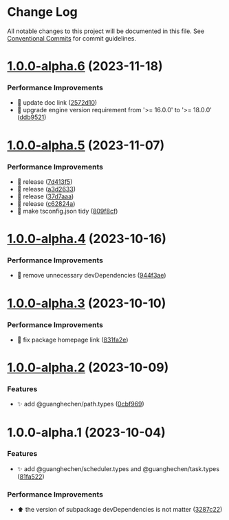 # Change Log

All notable changes to this project will be documented in this file.
See [Conventional Commits](https://conventionalcommits.org) for commit guidelines.

# [1.0.0-alpha.6](https://github.com/guanghechen/sora/compare/@guanghechen/scheduler.types@1.0.0-alpha.5...@guanghechen/scheduler.types@1.0.0-alpha.6) (2023-11-18)


### Performance Improvements

* 🔧 update doc link ([2572d10](https://github.com/guanghechen/sora/commit/2572d10b061d07dff282e6084685db26f48890a0))
* 🔧 upgrade engine version requirement from '>= 16.0.0' to '>= 18.0.0' ([ddb9521](https://github.com/guanghechen/sora/commit/ddb9521b529b2ca838554794339b9e27ac80b8aa))





# [1.0.0-alpha.5](https://github.com/guanghechen/sora/compare/@guanghechen/scheduler.types@1.0.0-alpha.4...@guanghechen/scheduler.types@1.0.0-alpha.5) (2023-11-07)


### Performance Improvements

* :bookmark:  release ([7d413f5](https://github.com/guanghechen/sora/commit/7d413f523ac537b5fc06eee379980ec027ce0ea1))
* :bookmark:  release ([a3d2633](https://github.com/guanghechen/sora/commit/a3d26331c6b9fba2afa1d1904d866699d32337a6))
* :bookmark:  release ([37d7aaa](https://github.com/guanghechen/sora/commit/37d7aaa6820c1e1b12c2409e0d615fe5c2bd33b6))
* :bookmark:  release ([c62824a](https://github.com/guanghechen/sora/commit/c62824a430a456f7a6c0823d7c32002a24fe738d))
* 🔧 make tsconfig.json tidy ([809f8cf](https://github.com/guanghechen/sora/commit/809f8cf6b18da2d8fbba1566a5f4a783b52683da))





# [1.0.0-alpha.4](https://github.com/guanghechen/sora/compare/@guanghechen/scheduler.types@1.0.0-alpha.3...@guanghechen/scheduler.types@1.0.0-alpha.4) (2023-10-16)


### Performance Improvements

* 🔧 remove unnecessary devDependencies ([944f3ae](https://github.com/guanghechen/sora/commit/944f3aee64e68ce52ca30237c7d0240a82c9c58f))





# [1.0.0-alpha.3](https://github.com/guanghechen/sora/compare/@guanghechen/scheduler.types@1.0.0-alpha.2...@guanghechen/scheduler.types@1.0.0-alpha.3) (2023-10-10)


### Performance Improvements

* 🔧 fix package homepage link ([831fa2e](https://github.com/guanghechen/sora/commit/831fa2e9bc9ab2d4eb6795d82e6fa7f9a20d1046))





# [1.0.0-alpha.2](https://github.com/guanghechen/sora/compare/@guanghechen/scheduler.types@1.0.0-alpha.1...@guanghechen/scheduler.types@1.0.0-alpha.2) (2023-10-09)


### Features

* ✨ add @guanghechen/path.types ([0cbf969](https://github.com/guanghechen/sora/commit/0cbf969f481a3ba066af66fda72ec8834aa18c52))





# 1.0.0-alpha.1 (2023-10-04)


### Features

* ✨ add @guanghechen/scheduler.types and @guanghechen/task.types ([81fa522](https://github.com/guanghechen/sora/commit/81fa52203ace549fc15da97218bd38a31eda4af9))


### Performance Improvements

* ⬆️ the version of subpackage devDependencies is not matter ([3287c22](https://github.com/guanghechen/sora/commit/3287c22fb150af6620c1c9f6f4b186498aea815b))
